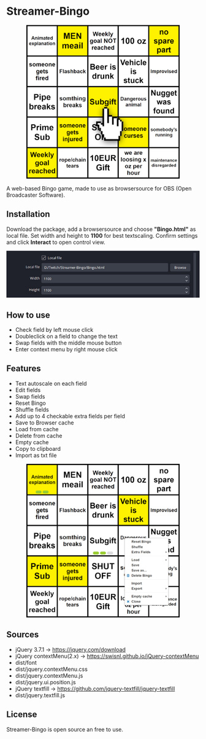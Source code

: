 # Streamer-Bingo
 
<p align="center">
<img src="https://github.com/Biernot200/Streamer-Bingo/blob/main/docs/bingo.jpg" alt="drawing" width="400"/>
</p>

A web-based Bingo game, made to use as browsersource for OBS (Open Broadcaster Software).

## Installation

Download the package, add a browsersource and choose **"Bingo.html"** as local file.
Set width and height to **1100** for best textscaling. Confirm settings and
click **Interact** to open control view.

<p align="center">
<img src="https://github.com/Biernot200/Streamer-Bingo/blob/main/docs/obs-browsersource.jpg" alt="drawing" width="720"/>
</p>

## How to use

* Check field by left mouse click
* Doubleclick on a field to change the text
* Swap fields with the middle mouse button
* Enter context menu by right mouse click

## Features
* Text autoscale on each field
* Edit fields
* Swap fields
* Reset Bingo
* Shuffle fields
* Add up to 4 checkable extra fields per field
* Save to Browser cache
* Load from cache
* Delete from cache
* Empty cache
* Copy to clipboard
* Import as txt file

<p align="center">
<img src="https://github.com/Biernot200/Streamer-Bingo/blob/main/docs/bingo2.jpg" alt="drawing" width="400"/>
</p>

## Sources
* jQuery 3.7.1 -> https://jquery.com/download
* jQuery contextMenu(2.x) -> https://swisnl.github.io/jQuery-contextMenu
*	dist/font
*	dist/jquery.contextMenu.css
*	dist/jquery.contextMenu.js
*	dist/jquery.ui.position.js
* jQuery textfill -> https://github.com/jquery-textfill/jquery-textfill
*	dist/jquery.textfill.js
	
## License
Streamer-Bingo is open source an free to use.